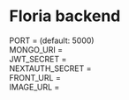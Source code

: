 # Floria backend

PORT = (default: 5000)\
MONGO_URI =\
JWT_SECRET =\
NEXTAUTH_SECRET =\
FRONT_URL =\
IMAGE_URL =
